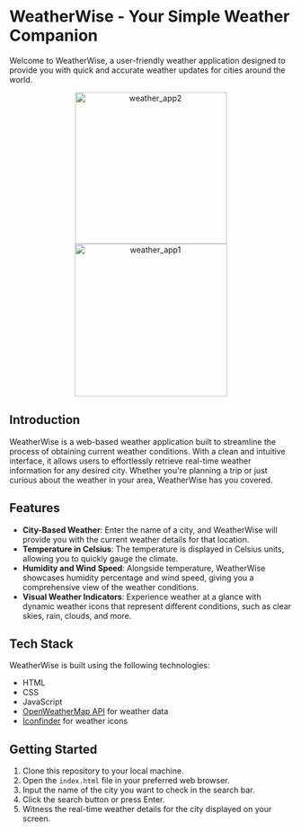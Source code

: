 # WeatherWise - Your Simple Weather Companion

Welcome to WeatherWise, a user-friendly weather application designed to provide you with quick and accurate weather updates for cities around the world.

<p align="center">
  <img width="270" alt="weather_app2" src="https://github.com/Nikita06211/Weather_app/assets/120494269/556b8fc8-af26-4171-80b9-c687701db378">
  <img width="272" alt="weather_app1" src="https://github.com/Nikita06211/Weather_app/assets/120494269/4eeb9641-36b3-49e1-8b1a-c2ec3fa61fea">
</p>

## Introduction

WeatherWise is a web-based weather application built to streamline the process of obtaining current weather conditions. With a clean and intuitive interface, it allows users to effortlessly retrieve real-time weather information for any desired city. Whether you're planning a trip or just curious about the weather in your area, WeatherWise has you covered.

## Features

- **City-Based Weather**: Enter the name of a city, and WeatherWise will provide you with the current weather details for that location.
- **Temperature in Celsius**: The temperature is displayed in Celsius units, allowing you to quickly gauge the climate.
- **Humidity and Wind Speed**: Alongside temperature, WeatherWise showcases humidity percentage and wind speed, giving you a comprehensive view of the weather conditions.
- **Visual Weather Indicators**: Experience weather at a glance with dynamic weather icons that represent different conditions, such as clear skies, rain, clouds, and more.

## Tech Stack

WeatherWise is built using the following technologies:

- HTML
- CSS
- JavaScript
- [OpenWeatherMap API](https://openweathermap.org/api) for weather data
- [Iconfinder](https://www.iconfinder.com/) for weather icons


## Getting Started

1. Clone this repository to your local machine.
2. Open the `index.html` file in your preferred web browser.
3. Input the name of the city you want to check in the search bar.
4. Click the search button or press Enter.
5. Witness the real-time weather details for the city displayed on your screen.
